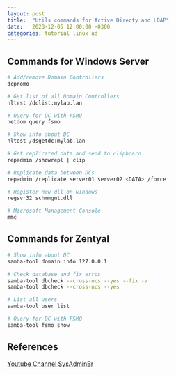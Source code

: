 ```yaml
---
layout: post
title:  "Utils commands for Active Directy and LDAP"
date:   2023-12-05 12:00:00 -0300
categories: tutorial linux ad
---
```


## Commands for Windows Server

```bash
# Add/remove Domain Controllers
dcpromo

# Get list of all Domain Controllers
nltest /dclist:mylab.lan

# Query for DC with FSMO
netdom query fsmo

# Show info about DC
nltest /dsgetdc:mylab.lan

# Get replicated data and send to clipboard
repadmin /showrepl | clip

# Replicate data between DCs
repadmin /replicate server01 server02 <DATA> /force

# Register new dll on windows
regsvr32 schmmgmt.dll

# Microsoft Management Console
mmc
```

## Commands for Zentyal

```bash
# Show info about DC
samba-tool domain info 127.0.0.1

# Check database and fix erros
samba-tool dbcheck --cross-ncs --yes --fix -v
samba-tool dbcheck --cross-ncs --yes

# List all users
samba-tool user list

# Query for DC with FSMO
samba-tool fsmo show
```

## References

[Youtube Channel SysAdminBr](https://youtube.com/playlist?list=PLFajyb7NamFDqLmrUIddr_euDkRcWMgQ9&si=ka7L_knXEGDax5ip)
